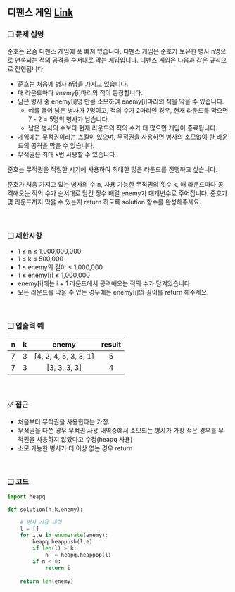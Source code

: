 ## 디팬스 게임 [Link](https://school.programmers.co.kr/learn/courses/30/lessons/142085)

### ❑ 문제 설명
준호는 요즘 디펜스 게임에 푹 빠져 있습니다. 디펜스 게임은 준호가 보유한 병사 n명으로 연속되는 적의 공격을 순서대로 막는 게임입니다. 디펜스 게임은 다음과 같은 규칙으로 진행됩니다.

- 준호는 처음에 병사 n명을 가지고 있습니다.
- 매 라운드마다 enemy[i]마리의 적이 등장합니다.
- 남은 병사 중 enemy[i]명 만큼 소모하여 enemy[i]마리의 적을 막을 수 있습니다.
    - 예를 들어 남은 병사가 7명이고, 적의 수가 2마리인 경우, 현재 라운드를 막으면 7 - 2 = 5명의 병사가 남습니다.
    - 남은 병사의 수보다 현재 라운드의 적의 수가 더 많으면 게임이 종료됩니다.
- 게임에는 무적권이라는 스킬이 있으며, 무적권을 사용하면 병사의 소모없이 한 라운드의 공격을 막을 수 있습니다.
- 무적권은 최대 k번 사용할 수 있습니다.

준호는 무적권을 적절한 시기에 사용하여 최대한 많은 라운드를 진행하고 싶습니다.

준호가 처음 가지고 있는 병사의 수 n, 사용 가능한 무적권의 횟수 k, 매 라운드마다 공격해오는 적의 수가 순서대로 담긴 정수 배열 enemy가 매개변수로 주어집니다. 준호가 몇 라운드까지 막을 수 있는지 return 하도록 solution 함수를 완성해주세요.

<br>

### ❑ 제한사항
- 1 ≤ n ≤ 1,000,000,000
- 1 ≤ k ≤ 500,000
- 1 ≤ enemy의 길이 ≤ 1,000,000
- 1 ≤ enemy[i] ≤ 1,000,000
- enemy[i]에는 i + 1 라운드에서 공격해오는 적의 수가 담겨있습니다.
- 모든 라운드를 막을 수 있는 경우에는 enemy[i]의 길이를 return 해주세요.

<br>

### ❑ 입출력 예
| n | k | enemy | result |
|:-----------------:|:------------:|:------------:|:------------:|
|7|3|[4, 2, 4, 5, 3, 3, 1]|5|
|7|3|[3, 3, 3, 3]|4|

<br>

### ✅ 접근
- 처음부터 무적권을 사용한다는 가정.
- 무적권을 다쓴 경우 무적권 사용 내역중에서 소모되는 병사가 가장 적은 경우를 무적권을 사용하지 않았다고 수정(heapq 사용)
- 소모 가능한 병사가 더 이상 없는 경우 return

<br>

### ❑ 코드
```python
import heapq

def solution(n,k,enemy):

    # 병사 사용 내역
    l = []
    for i,e in enumerate(enemy):
        heapq.heappush(l,e)
        if len(l) > k:
            n -= heapq.heappop(l)
        if n < 0:
            return i
    
    return len(enemy)
```